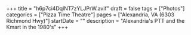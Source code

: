 +++
title = "h6p7ci4DqlNT7zYLJPrW.avif"
draft = false
tags = ["Photos"]
categories = ["Pizza Time Theatre"]
pages = ["Alexandria, VA (6303 Richmond Hwy)"]
startDate = ""
description = "Alexandria's PTT and the Kmart in the 1980's"
+++
